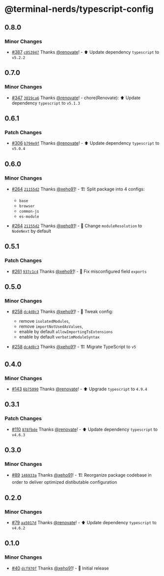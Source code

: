 # @terminal-nerds/typescript-config<!-- markdownlint-disable line-length list-marker-space no-duplicate-header ul-style -->

## 0.8.0

### Minor Changes

-   [#387](https://github.com/terminal-nerds/configs/pull/387) [`c053947`](https://github.com/terminal-nerds/configs/commit/c053947dd01f6f9afec5a8e39a7094b3e9ffda62) Thanks [@renovate](https://github.com/apps/renovate)! - ⬆️ Update dependency `typescript` to `v5.2.2`

## 0.7.0

### Minor Changes

-   [#347](https://github.com/terminal-nerds/configs/pull/347) [`3019ca6`](https://github.com/terminal-nerds/configs/commit/3019ca6c916a2287663b517b2fc242b034904235) Thanks [@renovate](https://github.com/apps/renovate)! - chore(Renovate): ⬆️ Update dependency `typescript` to `v5.1.3`

## 0.6.1

### Patch Changes

-   [#306](https://github.com/terminal-nerds/configs/pull/306) [`b794e9f`](https://github.com/terminal-nerds/configs/commit/b794e9f973d4b5654d4250891a8c353fbbc78934) Thanks [@renovate](https://github.com/apps/renovate)! - ⬆️ Update dependency `typescript` to `v5.0.4`

## 0.6.0

### Minor Changes

-   [#264](https://github.com/terminal-nerds/configs/pull/264) [`21155d2`](https://github.com/terminal-nerds/configs/commit/21155d295b8cd77edca73facefc21dd273ac7338) Thanks [@xeho91](https://github.com/xeho91)! - 🏗️ Split package into 4 configs:

    -   `base`
    -   `browser`
    -   `common-js`
    -   `es-module`

-   [#264](https://github.com/terminal-nerds/configs/pull/264) [`21155d2`](https://github.com/terminal-nerds/configs/commit/21155d295b8cd77edca73facefc21dd273ac7338) Thanks [@xeho91](https://github.com/xeho91)! - 🔧 Change `moduleResolution` to `NodeNext` by default

## 0.5.1

### Patch Changes

-   [#261](https://github.com/terminal-nerds/configs/pull/261) [`937c1c4`](https://github.com/terminal-nerds/configs/commit/937c1c4810c3970e55c04dcfc0a8c161479f5855) Thanks [@xeho91](https://github.com/xeho91)! - 🐛 Fix misconfigured field `exports`

## 0.5.0

### Minor Changes

-   [#258](https://github.com/terminal-nerds/configs/pull/258) [`dc4d0c3`](https://github.com/terminal-nerds/configs/commit/dc4d0c33897508fe665e099c1ab939484bb5dd85) Thanks [@xeho91](https://github.com/xeho91)! - 🔧 Tweak config:

    -   remove `isolatedModules`,
    -   remove `importNotUsedAsValues`,
    -   enable by default `allowImportingTsExtensions`
    -   enable by default `verbatimModuleSyntax`

-   [#258](https://github.com/terminal-nerds/configs/pull/258) [`dc4d0c3`](https://github.com/terminal-nerds/configs/commit/dc4d0c33897508fe665e099c1ab939484bb5dd85) Thanks [@xeho91](https://github.com/xeho91)! - 🏗 Migrate TypeScript to `v5`

## 0.4.0

### Minor Changes

-   [#143](https://github.com/terminal-nerds/configs/pull/143) [`6b75890`](https://github.com/terminal-nerds/configs/commit/6b758907b66252aa830127a48839d4eea96d0df6) Thanks [@renovate](https://github.com/apps/renovate)! - ⬆️ Upgrade `typescript` to `4.9.4`

## 0.3.1

### Patch Changes

-   [#110](https://github.com/terminal-nerds/configs/pull/110) [`878fbde`](https://github.com/terminal-nerds/configs/commit/878fbde476751c63dcb7abbf3fe01ac618321e7a) Thanks [@renovate](https://github.com/apps/renovate)! - ⬆️ Update dependency `typescript` to `v4.6.3`

## 0.3.0

### Minor Changes

-   [#89](https://github.com/terminal-nerds/configs/pull/89) [`146933a`](https://github.com/terminal-nerds/configs/commit/146933ad036f96626f568c761818141909ee9c04) Thanks [@xeho91](https://github.com/xeho91)! - 🏗️ Reorganize package codebase in order to deliver optimized distibutable configuration

## 0.2.0

### Minor Changes

-   [#79](https://github.com/terminal-nerds/configs/pull/79) [`aa5017d`](https://github.com/terminal-nerds/configs/commit/aa5017dc8d43917bb2676b03bcbb6949465977ca) Thanks [@renovate](https://github.com/apps/renovate)! - ⬆️ Update dependency `typescript` to `v4.6.2`

## 0.1.0

### Minor Changes

-   [#40](https://github.com/terminal-nerds/configs/pull/40) [`dcf970f`](https://github.com/terminal-nerds/configs/commit/dcf970ff9257fc50124fdae319795c63c22eba76) Thanks [@xeho91](https://github.com/xeho91)! - 🎉 Initial release
